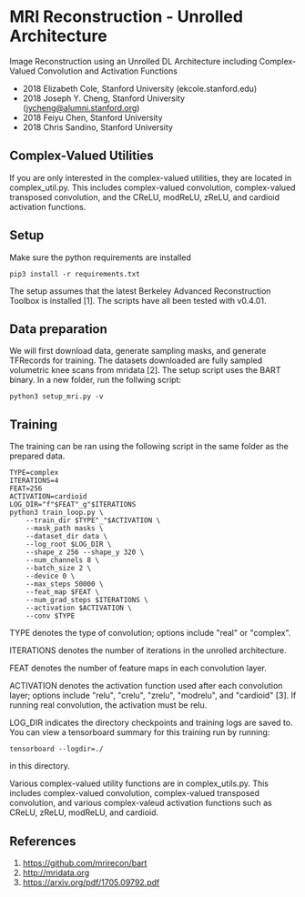 # MRI Reconstruction - Unrolled Architecture
Image Reconstruction using an Unrolled DL Architecture including Complex-Valued Convolution and Activation Functions
* 2018 Elizabeth Cole, Stanford University (ekcole.stanford.edu)
* 2018 Joseph Y. Cheng, Stanford University (jycheng@alumni.stanford.org)
* 2018 Feiyu Chen, Stanford University
* 2018 Chris Sandino, Stanford University

## Complex-Valued Utilities
If you are only interested in the complex-valued utilities, they are located in complex_util.py. This includes complex-valued convolution, complex-valued transposed convolution, and the CReLU, modReLU, zReLU, and cardioid activation functions.

## Setup
Make sure the python requirements are installed

    pip3 install -r requirements.txt

The setup assumes that the latest Berkeley Advanced Reconstruction Toolbox is installed [1]. The scripts have all been tested with v0.4.01.

## Data preparation
We will first download data, generate sampling masks, and generate TFRecords for training. The datasets downloaded are fully sampled volumetric knee scans from mridata [2]. The setup script uses the BART binary. In a new folder, run the follwing script:

    python3 setup_mri.py -v

## Training
The training can be ran using the following script in the same folder as the prepared data.

    TYPE=complex
    ITERATIONS=4
    FEAT=256
    ACTIVATION=cardioid
    LOG_DIR="f"$FEAT"_g"$ITERATIONS
    python3 train_loop.py \
        --train_dir $TYPE"_"$ACTIVATION \
        --mask_path masks \
        --dataset_dir data \
        --log_root $LOG_DIR \
        --shape_z 256 --shape_y 320 \
        --num_channels 8 \
        --batch_size 2 \
        --device 0 \
        --max_steps 50000 \
        --feat_map $FEAT \
        --num_grad_steps $ITERATIONS \
        --activation $ACTIVATION \
        --conv $TYPE

TYPE denotes the type of convolution; options include "real" or "complex".

ITERATIONS denotes the number of iterations in the unrolled architecture.

FEAT denotes the number of feature maps in each convolution layer.

ACTIVATION denotes the activation function used after each convolution layer; options include "relu", "crelu", "zrelu", "modrelu", and "cardioid" [3].
If running real convolution, the activation must be relu.

LOG_DIR indicates the directory checkpoints and training logs are saved to. You can view a tensorboard summary for this training run by running:

    tensorboard --logdir=./

in this directory.

Various complex-valued utility functions are in complex_utils.py. This includes complex-valued convolution, complex-valued transposed convolution, and various complex-valeud activation functions such as CReLU, zReLU, modReLU, and cardioid.

## References
1. https://github.com/mrirecon/bart
2. http://mridata.org
3. https://arxiv.org/pdf/1705.09792.pdf 
